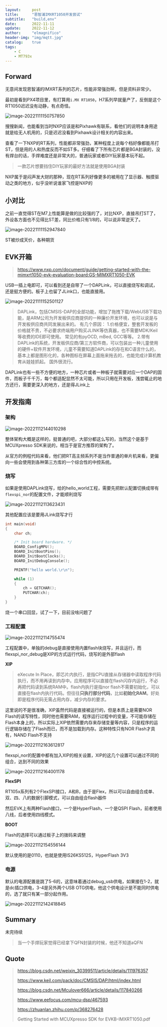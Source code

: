 ```yaml
---
layout:     post
title:      "恩智浦IMXRT1050开发尝试"
subtitle:   "build,env"
date:       2022-11-11
update:     2022-11-12
author:     "elmagnifico"
header-img: "img/mqtt.jpg"
catalog:    true
tags:
    - C
    - MT793x
---
```


## Forward

无意间发现恩智浦的IMXRT系列的芯片，性能非常强劲啊，但是资料非常少。

最初是看到PX4项目里，有打算用`i.MX RT1050`，H7系列早就量产了，反倒是这个RT1050迟迟没有动静，有点奇怪。

![image-20221111150757850](http://img.elmagnifico.tech:9514/static/upload/elmagnifico/202211111508941.png)

搜搜新闻，也能看到当时NXP应该是和Pixhawk有联系，看他们的说明本身用途就是给无人机用的，只是迟迟没看到Pixhawk设计相关的内容出来。



查看了一下NXP的RT系列，性能都非常强劲，某种程度上说每个档好像都能吊打ST，但是用的人和热度反而不如ST多。仔细看了下所有芯片都是BGA封装的，没有焊台的话，手焊难度还是非常大的，普通玩家或者DIY玩家基本玩不起。

> 一款芯片想要挡住DIY玩家的最好方法就是使用BGA封装



NXP属于是闷声发大财的那种，现在RT系列好像更多的被用在了显示器、触摸驱动之类的地方，似乎没听说谁家飞控是NXP的



## 小对比

之前一直觉得ST在M7上性能算是做的比较强的了，对比NXP，直接吊打ST了，外设各方面也不见得比ST差，同比价格只有1/8的，可以说非常逆天了。

![image-20221111152947840](http://img.elmagnifico.tech:9514/static/upload/elmagnifico/202211111529959.png)

ST被炒成天价，各种期货



## EVK开箱

> https://www.nxp.com/document/guide/getting-started-with-the-mimxrt1050-evk-evaluation-board:GS-MIMXRT1050-EVK

USB一插上电即可，可以看到还是自带了一个DAPLink，可以直接烧写和调试，还是挺方便的。板子上也留了JLink口，也能直接用。

![image-20221111152501127](http://img.elmagnifico.tech:9514/static/upload/elmagnifico/202211111525215.png)



> DAPLink，包括CMSIS-DAP的全部功能，增加了拖拽下载/WebUSB下载功能，是ARM公司为开发板供应商提供的一种廉价开发环境，也可以说是与开发板供应商共同发展出来的。 有几个原因：
> 1.价格便宜，整套开发板的价格就不贵，不必要求终端用户购买JLINK等仿真器，也不需要MDK/Keil等收费的IDE即可使用。 常见的有pyOCD, mBed, GCC等等。
> 2.带有DAPLink的系统，开发板供应商/第三方软件商，可以包装出一种儿童使用的硬件+软件开发环境，儿童不需要知道DAPLink的存在和C语言什么的，基本上都是图形化的，各种图标在屏幕上面拖来拖去的，也能完成计算机教育从娃娃抓起。 国外很流行。

DAPLink也有一些不方便的地方，一种芯片或者一种板子就需要对应一个DAP的固件，而板子千千万，每个都适配显然不太可能，所以只用在开发板，浅尝辄止的地方还行，需要更深入的地方，还是得JLink上



## 开发指南



### 架构

![image-20221112144010298](http://img.elmagnifico.tech:9514/static/upload/elmagnifico/202211121440433.png)

整体架构大概是这样的，挺普通的吧，大部分都这么写的，当然这个是基于MCUXpresso SDK来说的，相当于是官方推荐的架构了。

从官方的例程代码来看，他们把RT高主频系列不是当作普通的单片机来看，更偏向一些会使用到各种第三方库的一个综合性的中控系统。



### 烧写

如果是使用DAPLink烧写，给的hello_world工程，需要先把默认配置切换成带有`flexspi_nor`的配置文件，才能顺利烧写

![image-20221112113623431](http://img.elmagnifico.tech:9514/static/upload/elmagnifico/202211121136628.png)

其他配置应该是要用JLink烧写才行

```c
int main(void)
{
    char ch;

    /* Init board hardware. */
    BOARD_ConfigMPU();
    BOARD_InitBootPins();
    BOARD_InitBootClocks();
    BOARD_InitDebugConsole();

    PRINTF("hello world.\r\n");

    while (1)
    {
        ch = GETCHAR();
        PUTCHAR(ch);
    }
}
```

烧一个串口回显，试了一下，目前没啥问题了



### 工程配置

![image-20221112114755474](http://img.elmagnifico.tech:9514/static/upload/elmagnifico/202211121147539.png)

工程配置中，单独的debug是直接使用内置flash块烧写，并且运行，而flexspi_nor_debug是XIP的方式运行代码，烧写的是外部flash



**XIP**

> eXecute In Place，即芯片内执行，是指CPU直接从存储器中读取程序代码执行，而不用再读到内存中。应用程序可以直接在flash闪存内运行，不必再把代码读到系统RAM中。flash内执行是指nor flash不需要初始化，可以直接在flash内执行代码。但往往**只执行部分代码**，比如**初始化RAM**。好处即是程序代码无需占用内存，减少内存的要求。

这里说的不是很准确，XIP虽然代码是直接被运行的，但是本质上是需要NOR Flash的读写特性，同时他也需要RAM，程序运行过程中的变量，不可能存储在Flash本身上的，所以实际上XIP依然需要内存来存储变量等内容，只是程序的运行逻辑存储在了Flash而已，而不是加载到内存。这种特性只有NOR Flash才具有，NAND Flash不支持

![image-20221112163612817](http://img.elmagnifico.tech:9514/static/upload/elmagnifico/202211121636939.png)

flexspi_nor的配置中都有加入XIP的相关设置，XIP的这几个设置可以通过不同的组合，达到不同的效果

![image-20221112164001178](http://img.elmagnifico.tech:9514/static/upload/elmagnifico/202211121640281.png)

**FlexSPI**

RT105x系列有2个FlexSPI接口，A和B，由于是Flex，所以可以自由组合成单、双、四、八的数据引脚模式，可以自由组合flash器件

然后EVK上有两种Flash接口，一个是HyperFlash，一个是QSPI Flash，前者使用八线，后者使用四线模式。



**BOOT**

Flash的选择可以通过板子上的拨码来调整

![image-20221112154556144](http://img.elmagnifico.tech:9514/static/upload/elmagnifico/202211121545298.png)

默认使用的是0110，也就是使用IS26KS512S，HyperFlash 3V3



### 电源

默认的电源配置是跳了5-6的，这意味着通过debug_usb供电，如果接在1-2，就是dc插口供电，3-4是另外两个USB OTG供电，他这个供电设计是不能同时供电的，选了就只有某一部分起作用。

![image-20221112142418845](http://img.elmagnifico.tech:9514/static/upload/elmagnifico/202211121424938.png)



## Summary

未完待续



> 当一个手焊玩家觉得已经拿下QFN封装的时候，他还不知道aQFN



## Quote

> https://blog.csdn.net/weixin_30399511/article/details/111976357
>
> https://www.keil.com/pack/doc/CMSIS/DAP/html/index.html
>
> https://blog.csdn.net/Mculover666/article/details/117840266
>
> https://www.eefocus.com/mcu-dsp/467593
>
> https://zhuanlan.zhihu.com/p/368276428
>
> Getting Started with MCUXpresso SDK for EVKB-IMXRT1050.pdf
